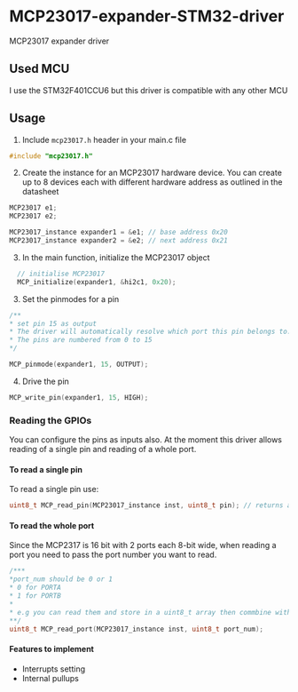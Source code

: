 # MCP23017-expander-STM32-driver
MCP23017 expander driver

## Used MCU
I use the STM32F401CCU6 but this driver is compatible with any other MCU

## Usage
1. Include ```mcp23017.h``` header in your main.c file
``` c
#include "mcp23017.h"
```

2. Create the instance for an MCP23017 hardware device. You can create up to 8 devices each with different hardware address
as outlined in the datasheet
```c
MCP23017 e1;
MCP23017 e2;

MCP23017_instance expander1 = &e1; // base address 0x20
MCP23017_instance expander2 = &e2; // next address 0x21

```

3. In the main function, initialize the MCP23017 object

```c
  // initialise MCP23017
  MCP_initialize(expander1, &hi2c1, 0x20);
````

3. Set the pinmodes for a pin
```c
/**
* set pin 15 as output
* The driver will automatically resolve which port this pin belongs to.
* The pins are numbered from 0 to 15
*/

MCP_pinmode(expander1, 15, OUTPUT);

```

4. Drive the pin
```c
MCP_write_pin(expander1, 15, HIGH);
```

### Reading the GPIOs
You can configure the pins as inputs also. At the moment this driver allows reading of a single pin and reading of a whole port.

#### To read a single pin
To read a single pin use:
```c
uint8_t MCP_read_pin(MCP23017_instance inst, uint8_t pin); // returns a 1 or a 0

```

#### To read the whole port
Since the MCP2317 is 16 bit with 2 ports each 8-bit wide, when reading a port you need to pass the port number you want to read.

```c
/***
*port_num should be 0 or 1
* 0 for PORTA
* 1 for PORTB
*
* e.g you can read them and store in a uint8_t array then commbine with bit shifting
**/
uint8_t MCP_read_port(MCP23017_instance inst, uint8_t port_num);

```

#### Features to implement
- Interrupts setting
- Internal pullups




